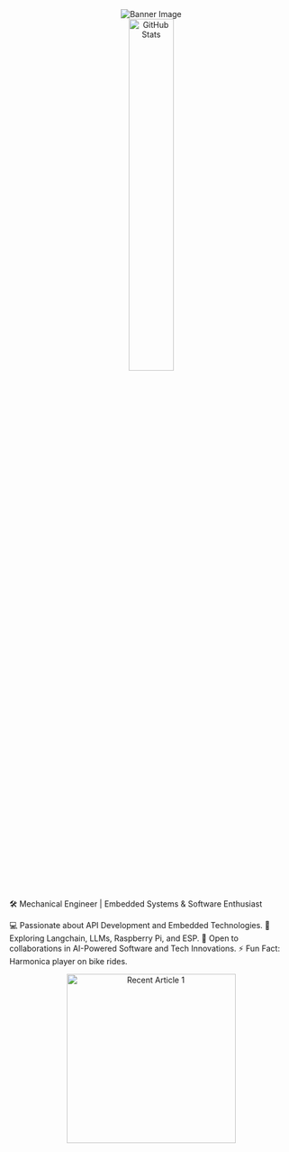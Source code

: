 <div align="center">
  <img src="https://github.com/mdabir1203/mdabir1203/assets/66947064/dc33981c-00bf-42e4-a644-06d63ecc16d7" alt="Banner Image" />
</div>
<div align="center">
  <img src="https://streak-stats.demolab.com?user=mdabir1203&theme=monokai-metallian&hide_border=true&border_radius=3&locale=de&date_format=M%20j%5B%2C%20Y%5D&mode=weekly" alt="GitHub Stats" width="40%" height="40%" />
</div>
🛠️ Mechanical Engineer | Embedded Systems & Software Enthusiast

💻 Passionate about API Development and Embedded Technologies.
🌱 Exploring Langchain, LLMs, Raspberry Pi, and ESP.
🚀 Open to collaborations in AI-Powered Software and Tech Innovations.
⚡ Fun Fact: Harmonica player on bike rides. 

<div align="center">
  <a href="  https://github-readme-medium-recent-article.vercel.app/medium/@md.abir1203/<article-index>" target="_blank">
    <img src="https://github-readme-medium-recent-article.vercel.app/medium/@md.abir1203/1" alt="Recent Article 1" width="300" height="300" />
  </a>
</div>
